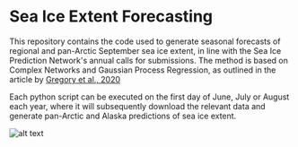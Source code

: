 # Sea Ice Extent Forecasting
This repository contains the code used to generate seasonal forecasts of regional and pan-Arctic September sea ice extent, in line with the Sea Ice Prediction Network's annual calls for submissions. The method is based on Complex Networks and Gaussian Process Regression, as outlined in the article by [Gregory et al., 2020](https://discovery.ucl.ac.uk/id/eprint/10091542/1/Gregory_wafd190107.pdf)

Each python script can be executed on the first day of June, July or August each year, where it will subsequently download the relevant data and generate pan-Arctic and Alaska predictions of sea ice extent.

![alt text](https://github.com/William-gregory/SeaIceExtentForecasting/blob/master/images/PA_forecasts.png)
